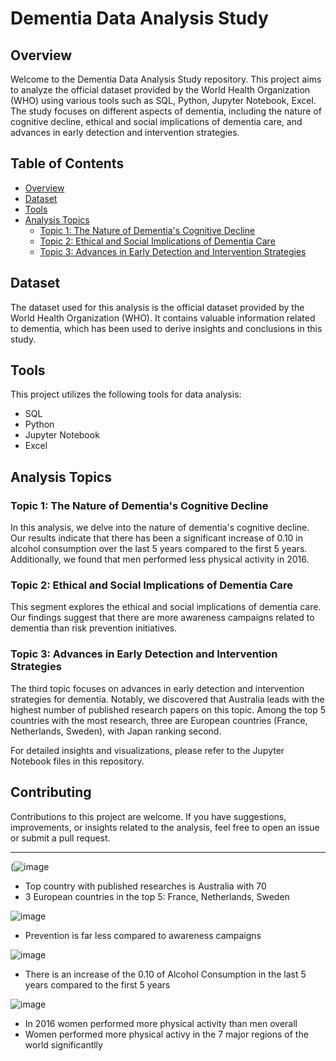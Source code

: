 # Dementia Data Analysis Study

## Overview
Welcome to the Dementia Data Analysis Study repository. This project aims to analyze the official dataset provided by the World Health Organization (WHO) using various tools such as SQL, Python, Jupyter Notebook, Excel. The study focuses on different aspects of dementia, including the nature of cognitive decline, ethical and social implications of dementia care, and advances in early detection and intervention strategies.

## Table of Contents
- [Overview](#overview)
- [Dataset](#dataset)
- [Tools](#tools)
- [Analysis Topics](#analysis-topics)
  - [Topic 1: The Nature of Dementia's Cognitive Decline](#topic-1-the-nature-of-dementias-cognitive-decline)
  - [Topic 2: Ethical and Social Implications of Dementia Care](#topic-2-ethical-and-social-implications-of-dementia-care)
  - [Topic 3: Advances in Early Detection and Intervention Strategies](#topic-3-advances-in-early-detection-and-intervention-strategies)

## Dataset
The dataset used for this analysis is the official dataset provided by the World Health Organization (WHO). It contains valuable information related to dementia, which has been used to derive insights and conclusions in this study.

## Tools
This project utilizes the following tools for data analysis:
- SQL
- Python
- Jupyter Notebook
- Excel

## Analysis Topics

### Topic 1: The Nature of Dementia's Cognitive Decline
In this analysis, we delve into the nature of dementia's cognitive decline. Our results indicate that there has been a significant increase of 0.10 in alcohol consumption over the last 5 years compared to the first 5 years. Additionally, we found that men performed less physical activity in 2016.

### Topic 2: Ethical and Social Implications of Dementia Care
This segment explores the ethical and social implications of dementia care. Our findings suggest that there are more awareness campaigns related to dementia than risk prevention initiatives.

### Topic 3: Advances in Early Detection and Intervention Strategies
The third topic focuses on advances in early detection and intervention strategies for dementia. Notably, we discovered that Australia leads with the highest number of published research papers on this topic. Among the top 5 countries with the most research, three are European countries (France, Netherlands, Sweden), with Japan ranking second.

For detailed insights and visualizations, please refer to the Jupyter Notebook files in this repository.

## Contributing
Contributions to this project are welcome. If you have suggestions, improvements, or insights related to the analysis, feel free to open an issue or submit a pull request.

---

(![image](https://github.com/juanxxoxo/dementia_WHO_dataset_study/assets/112973440/3e49c11a-9111-4b97-8f96-f6bd1a1f53b8)
- Top country with published researches is Australia with 70
- 3 European countries in the top 5: France, Netherlands, Sweden

![image](https://github.com/juanxxoxo/dementia_WHO_dataset_study/assets/112973440/4cd59f50-6e68-4ed2-b0d3-1ac32ef8462b)
- Prevention is far less compared to awareness campaigns

![image](https://github.com/juanxxoxo/dementia_WHO_dataset_study/assets/112973440/c6767eed-567a-4064-b0fc-a7f3737b3dc5)
- There is an increase of the 0.10 of Alcohol Consumption in the last 5 years compared to the first 5 years

![image](https://github.com/juanxxoxo/dementia_WHO_dataset_study/assets/112973440/abbb4623-7fb5-4aed-a3cd-c07126b3e570)
- In 2016 women performed more physical activity than men overall
- Women performed more physical activy in the 7 major regions of the world significantlly





